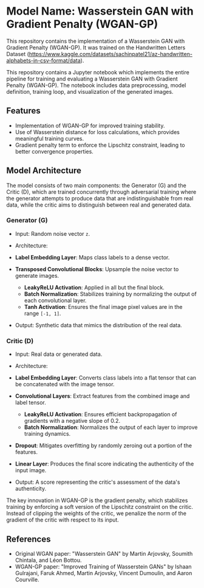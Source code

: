 # Model Name: Wasserstein GAN with Gradient Penalty (WGAN-GP)

This repository contains the implementation of a Wasserstein GAN with Gradient Penalty (WGAN-GP). It was trained on the Handwritten Letters Dataset (https://www.kaggle.com/datasets/sachinpatel21/az-handwritten-alphabets-in-csv-format/data).

This repository contains a Jupyter notebook which implements the entire pipeline for training and evaluating a Wasserstein GAN with Gradient Penalty (WGAN-GP). The notebook includes data preprocessing, model definition, training loop, and visualization of the generated images.

## Features
- Implementation of WGAN-GP for improved training stability.
- Use of Wasserstein distance for loss calculations, which provides meaningful training curves.
- Gradient penalty term to enforce the Lipschitz constraint, leading to better convergence properties.

## Model Architecture
The model consists of two main components: the Generator (G) and the Critic (D), which are trained concurrently through adversarial training where the generator attempts to produce data that are indistinguishable from real data, while the critic aims to distinguish between real and generated data.

### Generator (G)
- Input: Random noise vector `z`.
- Architecture: 
- **Label Embedding Layer**: Maps class labels to a dense vector.
- **Transposed Convolutional Blocks**: Upsample the noise vector to generate images.
  - **LeakyReLU Activation**: Applied in all but the final block.
  - **Batch Normalization**: Stabilizes training by normalizing the output of each convolutional layer.
  - **Tanh Activation**: Ensures the final image pixel values are in the range `[-1, 1]`.
    
- Output: Synthetic data that mimics the distribution of the real data.

### Critic (D)
- Input: Real data or generated data.
- Architecture: 
- **Label Embedding Layer**: Converts class labels into a flat tensor that can be concatenated with the image tensor.
- **Convolutional Layers**: Extract features from the combined image and label tensor.
  - **LeakyReLU Activation**: Ensures efficient backpropagation of gradients with a negative slope of 0.2.
  - **Batch Normalization**: Normalizes the output of each layer to improve training dynamics.
- **Dropout**: Mitigates overfitting by randomly zeroing out a portion of the features.
- **Linear Layer**: Produces the final score indicating the authenticity of the input image.

- Output: A score representing the critic's assessment of the data's authenticity.

The key innovation in WGAN-GP is the gradient penalty, which stabilizes training by enforcing a soft version of the Lipschitz constraint on the critic. Instead of clipping the weights of the critic, we penalize the norm of the gradient of the critic with respect to its input.

## References
- Original WGAN paper: "Wasserstein GAN" by Martin Arjovsky, Soumith Chintala, and Léon Bottou.
- WGAN-GP paper: "Improved Training of Wasserstein GANs" by Ishaan Gulrajani, Faruk Ahmed, Martin Arjovsky, Vincent Dumoulin, and Aaron Courville.
